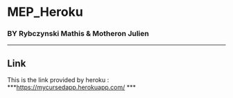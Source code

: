 # MEP_Heroku
### BY Rybczynski Mathis & Motheron Julien
---

## Link

This is the link provided by heroku : ***https://mycursedapp.herokuapp.com/ ***
